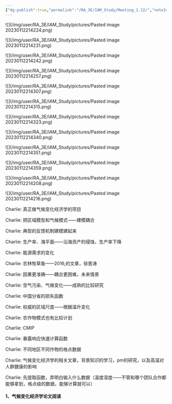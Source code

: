 ```yaml
---
{"dg-publish":true,"permalink":"/RA_3E/IAM_Study/Meeting_1.12/","noteIcon":"","created":"2024-01-26T20:12:27.331+08:00","updated":"2024-04-03T01:00:36.129+08:00"}
---
```




![](/img/user/RA_3E/IAM_Study/pictures/Pasted image 20230112214224.png)

![](/img/user/RA_3E/IAM_Study/pictures/Pasted image 20230112214231.png)

![](/img/user/RA_3E/IAM_Study/pictures/Pasted image 20230112214242.png)

![](/img/user/RA_3E/IAM_Study/pictures/Pasted image 20230112214257.png)

![](/img/user/RA_3E/IAM_Study/pictures/Pasted image 20230112214307.png)

![](/img/user/RA_3E/IAM_Study/pictures/Pasted image 20230112214315.png)

![](/img/user/RA_3E/IAM_Study/pictures/Pasted image 20230112214323.png)

![](/img/user/RA_3E/IAM_Study/pictures/Pasted image 20230112214340.png)

![](/img/user/RA_3E/IAM_Study/pictures/Pasted image 20230112214351.png)

![](/img/user/RA_3E/IAM_Study/pictures/Pasted image 20230112214359.png)

![](/img/user/RA_3E/IAM_Study/pictures/Pasted image 20230112214208.png)

![](/img/user/RA_3E/IAM_Study/pictures/Pasted image 20230112214216.png)

Charlie:
真正做气候变化经济学的项目

Charlie:
把区域模型和气候模式——建模耦合

Charlie:
典型的反馈机制建模建起来

Charlie:
生产率、海平面——沿海资产的侵蚀，生产率下降

Charlie:
能源需求的变化

Charlie:
农林牧草鱼——2016,的文章，徐晋涛

Charlie:
因果更准确——耦合更困难，未来情景

Charlie:
空气污染、气候变化——成熟的比较研究

Charlie:
中国分省的损失函数

Charlie:
权威的区域尺度——根据温升变化

Charlie:
农作物模式也有比较计划

Charlie:
CMIP

Charlie:
暴露响应快速计算函数

Charlie:
不同地区不同作物的格点数据

Charlie:
气候变化经济学的相关文章，背景知识的学习，pm的研究，以及高温对人群健康的影响

Charlie:
先提取函数，弄明白输入什么数据（温度湿度——不管和哪个团队合作都能够拿到，格点级的数据，能够计算就可以）


#### 1、气候变化经济学论文阅读






